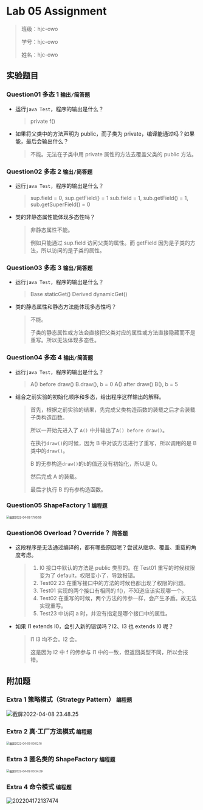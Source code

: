 # Lab 05 Assignment

> 班级：hjc-owo
>
> 学号：hjc-owo
>
> 姓名：hjc-owo

## 实验题目

### Question01 多态 1 `输出/简答题`

- 运行`java Test`，程序的输出是什么？

  > private f()

- 如果将父类中的方法声明为 public，而子类为 private，编译能通过吗？如果能，最后会输出什么？

  > 不能。无法在子类中用 private 属性的方法去覆盖父类的 public 方法。

### Question02 多态 2 `输出/简答题`

- 运行`java Test`，程序的输出是什么？

  > sup.field = 0, sup.getField() = 1
  > sub.field = 1, sub.getField() = 1, sub.getSuperField() = 0

- 类的非静态属性能体现多态性吗？

  > 非静态属性不能。
  >
  > 例如只能通过 sup.field 访问父类的属性。而 getField 因为是子类的方法，所以访问的是子类的属性。

### Question03 多态 3 `输出/简答题`

- 运行`java Test`，程序的输出是什么？

  > Base staticGet()
  > Derived dynamicGet()

- 类的静态属性和静态方法能体现多态性吗？

  > 不能。
  >
  > 子类的静态属性或方法会直接把父类对应的属性或方法直接隐藏而不是重写。所以无法体现多态性。

### Question04 多态 4 `输出/简答题`

- 运行`java Test`，程序的输出是什么？

  > A() before draw()
  > B.draw(), b = 0
  > A() after draw()
  > B(), b = 5

- 结合之前实验的初始化顺序和多态，给出程序这样输出的解释。

  > 首先，根据之前实验的结果，先完成父类构造函数的装载之后才会装载子类构造函数。
  >
  > 所以一开始先进入了 `A()` 中并输出了`A() before draw()`。
  >
  > 在执行`draw()`的时候，因为 B 中对该方法进行了重写，所以调用的是 B 类中的`draw()`。
  >
  > B 的无参构造`draw()`的`b`的值还没有初始化，所以是 0。
  >
  > 然后完成 A 的装载。
  >
  > 最后才执行 B 的有参构造函数。

### Question05 ShapeFactory 1 `编程题`

<img src="https://s2.loli.net/2022/04/09/jafQVOp9xXvNA31.png" alt="截屏2022-04-08 17.00.59" style="zoom:50%;" />

### Question06 Overload？Override？ `简答题`

- 这段程序是无法通过编译的，都有哪些原因呢？尝试从继承、覆盖、重载的角度考虑。

  > 1. I0 接口中默认的方法是 public 类型的。在 Test01 重写的时候权限变为了 default，权限变小了，导致报错。
  > 2. Test02 23 在重写接口中的方法的时候也都出现了权限的问题。
  > 3. Test01 实现的两个接口有相同的 f()，不知道应该实现哪一个。
  > 4. Test02 在重写的时候，两个方法的传参一样，会产生矛盾。故无法实现重写。
  > 5. Test23 中访问 a 时，并没有指定是哪个接口中的属性。

- 如果 I1 extends I0，会引入新的错误吗？I2、I3 也 extends I0 呢？

  > I1 I3 均不会。I2 会。
  >
  > 这是因为 I2 中 f 的传参与 I1 中的一致，但返回类型不同，所以会报错。

## 附加题

### Extra 1 策略模式（Strategy Pattern） `编程题`

![截屏2022-04-08 23.48.25](https://cdn.jsdelivr.net/gh/hjc-owo/hjc-owo.github.io@img/202204172139659.png)

### Extra 2 真·工厂方法模式 `编程题`

<img src="https://s2.loli.net/2022/04/09/hHWRJBqNUltwjC6.png" alt="截屏2022-04-09 00.02.18" style="zoom:50%;" />

### Extra 3 匿名类的 ShapeFactory `编程题`

<img src="https://s2.loli.net/2022/04/09/dLVCQgszRZprN1n.png" alt="截屏2022-04-09 00.34.29" style="zoom:50%;" />

### Extra 4 命令模式 `编程题`

![202204172137474](https://cdn.jsdelivr.net/gh/hjc-owo/hjc-owo.github.io@img/202205071224454.png)
